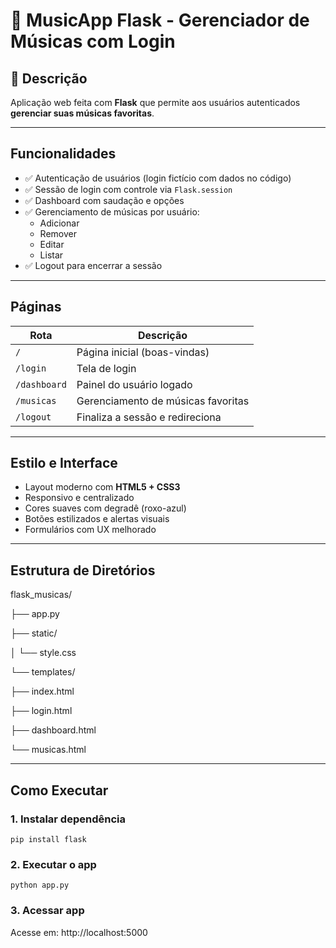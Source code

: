 # 🎵 MusicApp Flask - Gerenciador de Músicas com Login

## 📌 Descrição

Aplicação web feita com **Flask** que permite aos usuários autenticados **gerenciar suas músicas favoritas**. 

---

##  Funcionalidades

- ✅ Autenticação de usuários (login fictício com dados no código)
- ✅ Sessão de login com controle via `Flask.session`
- ✅ Dashboard com saudação e opções
- ✅ Gerenciamento de músicas por usuário:
  - Adicionar
  - Remover
  - Editar
  - Listar
- ✅ Logout para encerrar a sessão

---

##  Páginas

| Rota         | Descrição                            |
|--------------|--------------------------------------|
| `/`          | Página inicial (boas-vindas)         |
| `/login`     | Tela de login                        |
| `/dashboard` | Painel do usuário logado             |
| `/musicas`   | Gerenciamento de músicas favoritas   |
| `/logout`    | Finaliza a sessão e redireciona      |

---

##  Estilo e Interface

- Layout moderno com **HTML5 + CSS3**
- Responsivo e centralizado
- Cores suaves com degradê (roxo-azul)
- Botões estilizados e alertas visuais
- Formulários com UX melhorado

---

##  Estrutura de Diretórios

flask_musicas/

├── app.py

├── static/

│ └── style.css

└── templates/

├── index.html

├── login.html

├── dashboard.html

└── musicas.html


---

##  Como Executar

### 1. Instalar dependência

``
pip install flask
``
### 2. Executar o app
``
python app.py
``
### 3. Acessar app

Acesse em: http://localhost:5000
